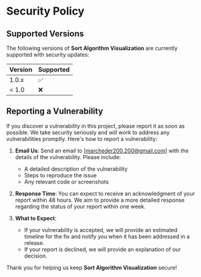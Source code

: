 # Security Policy

## Supported Versions

The following versions of **Sort Algorithm Visualization** are currently supported with security updates:

| Version | Supported          |
| ------- | ------------------ |
| 1.0.x   | :white_check_mark: |
| < 1.0   | :x:                |

## Reporting a Vulnerability

If you discover a vulnerability in this project, please report it as soon as possible. We take security seriously and will work to address any vulnerabilities promptly. Here's how to report a vulnerability:

1. **Email Us**: Send an email to [marcheder200.200@gmail.com] with the details of the vulnerability. Please include:
   - A detailed description of the vulnerability
   - Steps to reproduce the issue
   - Any relevant code or screenshots

2. **Response Time**: You can expect to receive an acknowledgment of your report within 48 hours. We aim to provide a more detailed response regarding the status of your report within one week.

3. **What to Expect**: 
   - If your vulnerability is accepted, we will provide an estimated timeline for the fix and notify you when it has been addressed in a release.
   - If your report is declined, we will provide an explanation of our decision.

Thank you for helping us keep **Sort Algorithm Visualization** secure!
